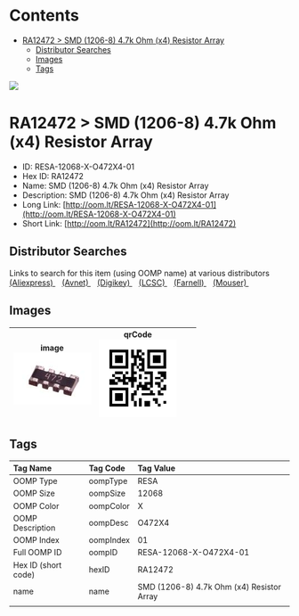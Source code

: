 



Contents
========

* [RA12472 > SMD (1206-8) 4.7k Ohm (x4) Resistor Array](#ra12472--smd-1206-8-47k-ohm-x4-resistor-array)
	* [Distributor Searches](#distributor-searches)
	* [Images](#images)
	* [Tags](#tags)
  
![][im]
# RA12472 > SMD (1206-8) 4.7k Ohm (x4) Resistor Array

- ID: RESA-12068-X-O472X4-01
- Hex ID: RA12472
- Name: SMD (1206-8) 4.7k Ohm (x4) Resistor Array
- Description: SMD (1206-8) 4.7k Ohm (x4) Resistor Array
- Long Link: [http://oom.lt/RESA-12068-X-O472X4-01](http://oom.lt/RESA-12068-X-O472X4-01)
- Short Link: [http://oom.lt/RA12472](http://oom.lt/RA12472)

## Distributor Searches
  
Links to search for this item (using OOMP name) at various distributors  
[(Aliexpress) ](https://www.aliexpress.com/wholesale?SearchText=1117SMD+1206-8+4.7k+Ohm+x4+Resistor+Array)&nbsp;&nbsp;&nbsp;[(Avnet) ](https://www.avnet.com/shop/us/search/SMD+1206-8+4.7k+Ohm+x4+Resistor+Array)&nbsp;&nbsp;&nbsp;[(Digikey) ](https://www.digikey.co.uk/en/products/result?s=SMD+1206-8+4.7k+Ohm+x4+Resistor+Array)&nbsp;&nbsp;&nbsp;[(LCSC) ](https://www.lcsc.com/search?q=SMD+1206-8+4.7k+Ohm+x4+Resistor+Array)&nbsp;&nbsp;&nbsp;[(Farnell) ](https://uk.farnell.com/search?st=SMD+1206-8+4.7k+Ohm+x4+Resistor+Array)&nbsp;&nbsp;&nbsp;[(Mouser) ](https://www.mouser.com/c/?q=SMD+1206-8+4.7k+Ohm+x4+Resistor+Array)&nbsp;&nbsp;&nbsp;
## Images
  

|image<br>[![](https://raw.githubusercontent.com/oomlout/oomlout_OOMP_parts_V2/main/RESA/12068/X/O472X4/01/image_140.jpg)](https://github.com/oomlout/oomlout_OOMP_parts_V2/tree/main/RESA/12068/X/O472X4/01/image.jpg)|qrCode<br>[![](https://raw.githubusercontent.com/oomlout/oomlout_OOMP_parts_V2/main/RESA/12068/X/O472X4/01/qrCode_140.png)](https://github.com/oomlout/oomlout_OOMP_parts_V2/tree/main/RESA/12068/X/O472X4/01/qrCode.png)|||
| :---: | :---: | :---: | :---: |

## Tags
  

|Tag Name|Tag Code|Tag Value|
| :--- | :--- | :--- |
|OOMP Type|oompType|RESA|
|OOMP Size|oompSize|12068|
|OOMP Color|oompColor|X|
|OOMP Description|oompDesc|O472X4|
|OOMP Index|oompIndex|01|
|Full OOMP ID|oompID|RESA-12068-X-O472X4-01|
|Hex ID (short code)|hexID|RA12472|
|name|name|SMD (1206-8) 4.7k Ohm (x4) Resistor Array|
||||



[im]: image_450.jpg

